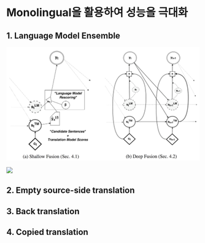 # Monolingual을 활용하여 성능을 극대화

## 1. Language Model Ensemble

![](/assets/nmt_with_lm_emsemble.png)

![](/assets/nmt_with_lm_ensemble_eval.png)

## 2. Empty source-side translation



## 3. Back translation



## 4. Copied translation



